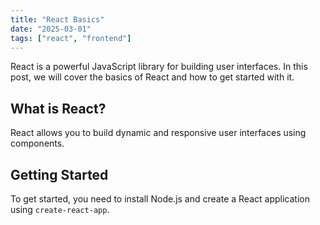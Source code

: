 ```yaml
---
title: "React Basics"
date: "2025-03-01"
tags: ["react", "frontend"]
---
```

React is a powerful JavaScript library for building user interfaces. In this post, we will cover the basics of React and how to get started with it.

## What is React?
React allows you to build dynamic and responsive user interfaces using components.

## Getting Started
To get started, you need to install Node.js and create a React application using `create-react-app`.
